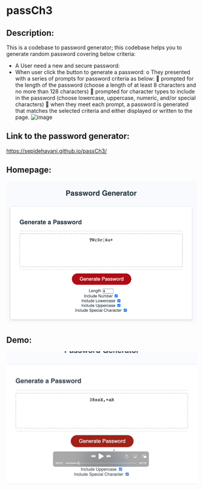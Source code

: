 # passCh3

## Description:
This is a codebase to password generator; this codebase helps you to generate random password covering below criteria:

-	A User need a new and secure password:
-	When user click the button to generate a password:
o	They presented with a series of prompts for password criteria as below:
	prompted for the length of the password (choose a length of at least 8 characters and no more than 128 characters)
	prompted for character types to include in the password (choose lowercase, uppercase, numeric, and/or special characters)
	when they meet each prompt, a password is generated that matches the selected criteria and either displayed or written to the page.
![image](https://user-images.githubusercontent.com/14787120/145418856-ca619a61-1832-4a60-9ee9-cf7c7e60146f.png)


## Link to the password generator:
https://sepidehayani.github.io/passCh3/

## Homepage:
![plot](/Assets/homepage.png)

## Demo:
[![Watch the demo](/Assets/demo_pic.png)](/Assets/demo.mov)
